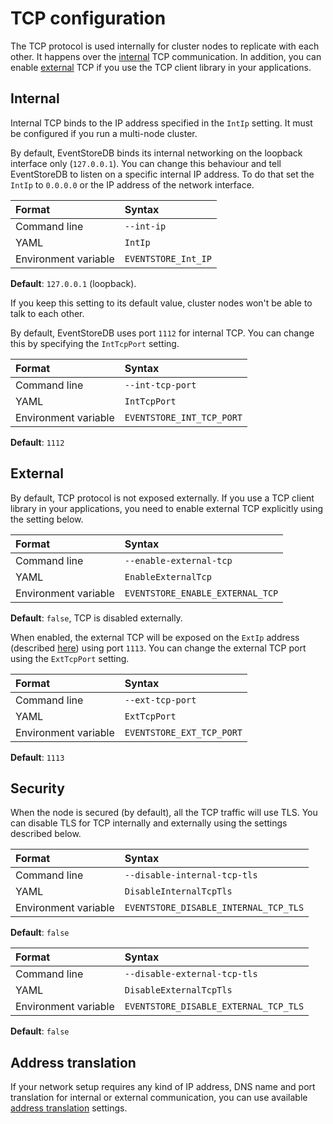 # TCP configuration

The TCP protocol is used internally for cluster nodes to replicate with each other. It happens over the [internal](#internal) TCP communication. In addition, you can enable [external](#external) TCP if you use the TCP client library in your applications.

## Internal

Internal TCP binds to the IP address specified in the `IntIp` setting. It must be configured if you run a multi-node cluster.

By default, EventStoreDB binds its internal networking on the loopback interface only (`127.0.0.1`). You can change this behaviour and tell EventStoreDB to listen on a specific internal IP address. To do that set the `IntIp` to `0.0.0.0` or the IP address of the network interface.

| Format               | Syntax |
| :------------------- | :----- |
| Command line         | `--int-ip` |
| YAML                 | `IntIp` |
| Environment variable | `EVENTSTORE_Int_IP` |

**Default**: `127.0.0.1` (loopback).

If you keep this setting to its default value, cluster nodes won't be able to talk to each other.

By default, EventStoreDB uses port `1112` for internal TCP. You can change this by specifying the `IntTcpPort` setting. 

| Format               | Syntax |
| :------------------- | :----- |
| Command line         | `--int-tcp-port` |
| YAML                 | `IntTcpPort` |
| Environment variable | `EVENTSTORE_INT_TCP_PORT` |

**Default**: `1112`

## External

By default, TCP protocol is not exposed externally. If you use a TCP client library in your applications, you need to enable external TCP explicitly using the setting below.

| Format               | Syntax |
| :------------------- | :----- |
| Command line         | `--enable-external-tcp` |
| YAML                 | `EnableExternalTcp` |
| Environment variable | `EVENTSTORE_ENABLE_EXTERNAL_TCP` |

**Default**: `false`, TCP is disabled externally.

When enabled, the external TCP will be exposed on the `ExtIp` address (described [here](./http.md)) using port `1113`. You can change the external TCP port using the `ExtTcpPort` setting.

| Format               | Syntax |
| :------------------- | :----- |
| Command line         | `--ext-tcp-port` |
| YAML                 | `ExtTcpPort` |
| Environment variable | `EVENTSTORE_EXT_TCP_PORT` |

**Default**: `1113`

## Security

When the node is secured (by default), all the TCP traffic will use TLS. You can disable TLS for TCP internally and externally using the settings described below.

| Format               | Syntax |
| :------------------- | :----- |
| Command line         | `--disable-internal-tcp-tls` |
| YAML                 | `DisableInternalTcpTls` |
| Environment variable | `EVENTSTORE_DISABLE_INTERNAL_TCP_TLS` |

**Default**: `false`

| Format               | Syntax |
| :------------------- | :----- |
| Command line         | `--disable-external-tcp-tls` |
| YAML                 | `DisableExternalTcpTls` |
| Environment variable | `EVENTSTORE_DISABLE_EXTERNAL_TCP_TLS` |

**Default**: `false`

## Address translation

If your network setup requires any kind of IP address, DNS name and port translation for internal or external communication, you can use available [address translation](./nat.md) settings.
